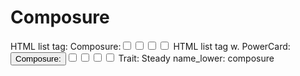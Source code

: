 # Composure

HTML list tag: <tr><td>Composure:</td><td><input type="checkbox" name="attr_composure" value="1"><span class="checkmark"></span></td><td><input type="checkbox" name="attr_composure" value="2"><span class="checkmark"></span></td><td><input type="checkbox" name="attr_composure" value="3"><span class="checkmark"></span></td><td><input type="checkbox" name="attr_composure" value="4"><span class="checkmark"></span></td></tr>
HTML list tag w. PowerCard: <tr><td><button class="txt-btn" type="roll" value="!power {{
--name|@{name} - Composure
--Result Set| [[ [$skill|XPND] @{BAMF|challenge}d@{composure}>4]]
--Hits|[^skill.ss]
--1s|[^skill.ones]
--format|skillcheck
}}">Composure:</button></td><td><input type="checkbox" name="attr_composure" value="6"><span class="checkmark"></span></td><td><input type="checkbox" name="attr_composure" value="8"><span class="checkmark"></span></td><td><input type="checkbox" name="attr_composure" value="10"><span class="checkmark"></span></td><td><input type="checkbox" name="attr_composure" value="12"><span class="checkmark"></span></td></tr>
Trait: Steady
name_lower: composure